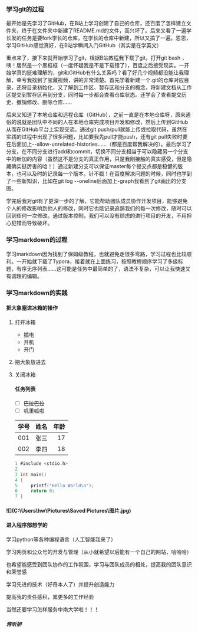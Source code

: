 ### 学习git的过程

最开始是先学习了GitHub，在B站上学习创建了自己的仓库，还百度了怎样建立文件夹，终于在文件夹中新建了README.md的文件，高兴坏了。后来又看了一遍学长发的任务是要fork学长的仓库，在学长的仓库中新建，所以又搞了一遍。恩恩，学习GitHub感觉真好，在B站学瞬间入门GitHub（其实是在学英文）

重点来了，接下来就开始学习了git，根据B站教程我下载了git，打开git bash ，咦！居然是一个黑框框（一度怀疑我是不是下载错了），百度之后接受现实。一开始学真的挺难理解的，git和GitHub有什么关系吗？看了好几个视频都没能让我理解，幸亏我找到了宝藏视频，讲的非常清楚。首先学着新建一个.git的仓库对应目录，还将目录初始化，又了解到工作区、暂存区和分支的概念，将新建文档从工作区提交到暂存区再到分支，同时每一步都会查看仓库状态。还学会了查看提交历史、撤销修改、删除仓库……

后来又知道了本地仓库和远程仓库（GitHub），之前一直是在本地仓库呀，原来通俗的说就是团队中不同的人在本地仓库完成项目开发和修改，然后上传到GitHub从而在GitHub平台上实现交流。通过git push/pull就能上传或拉取代码，虽然在实践的过程中出现了很多问题，比如要我先pull才能push，还有git pull失败时要在后面加上--allow-unrelated-histories……（都是百度帮我解决的）。最后学习了分支，在不同分支进行add和commit，切换不同分支相当于可以隐藏另一个分支中的新加的内容（虽然这不是分支的真正作用，只是我刚接触的真实感受，但是隐藏确实挺厉害的哈！）通过新建分支可以保证master每个提交点都是稳健的版本，也可以及时的记录每一个版本，针不戳！在百度解决问题的时候，同时也学到了一些新知识，比如在git log --oneline后面加上-graph我看到了git画出的分支图。

学完后我对git有了更深一步的了解，它能帮助团队成员协作开发项目，能够避免个人的修改影响到他人的修改，同时它也能记录追踪我们的每一次修改，随时可以回到任何一次修改。通过版本控制，我们可以没有顾虑的进行项目的开发，不用担心犯错而导致破坏。

### 学习markdown的过程

学习markdown因为找到了保姆级教程，也就避免走很多弯路，学习过程也比较顺利。一开始就下载了Typora，接着就在上面练习，按照教程顺序学习了多级标题，有序无序列表……这可能是任务中最简单的了，语法不复杂，可以让我快速又有调理的编辑。

### 学习markdown的实践

#### 把大象塞进冰箱的操作

1. 打开冰箱

   - 插电
   - 开机
   - 开门

2. 把大象放进去

3. 关闭冰箱

   #### 任务列表

   - [ ] ~~巴拉巴拉~~
   - [ ] 叽里呱啦

   | 学号 | 姓名 | 年龄 |
   | ---- | :--: | ---: |
   | 001  | 张三 |   17 |
   | 002  | 李四 |   18 |

   ```c
   1 #include <stdio.h>
   2 
   3 int main()  
   4 {  
   5     printf("Hello World\n");
   6     return 0;
   7 }
   ```

   

#### ![](C:\Users\hw\Pictures\Saved Pictures\图片.jpg)

#### 进入程序部想学的 

学习python等各种编程语言（人工智能我来了）

学习网页和公众号的开发与管理（从小就希望以后能有一个自己的网站，哈哈哈）

也希望能感受到团队协作的工作氛围，学习与团队成员的相处，提高我的团队意识和荣誉感

学习先进的技术（好奇本人了）并提升创造能力

提高我的责任感积，累更多的工作经验

当然还要学习怎样服务中南大学啦！！！

##### 蒋昕妍
